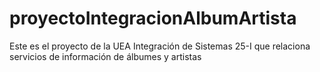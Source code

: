 # proyectoIntegracionAlbumArtista
Este es el proyecto de la UEA Integración de Sistemas 25-I que relaciona servicios de información de álbumes y artistas
